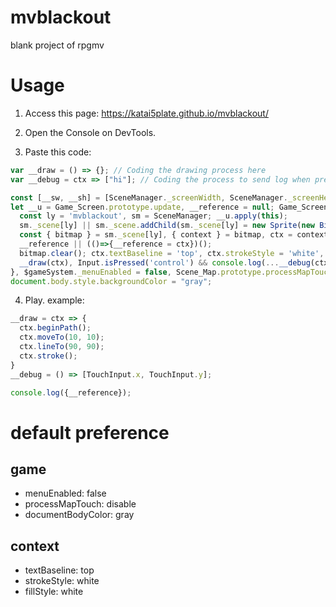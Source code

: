 # mvblackout
blank project of rpgmv

# Usage
1. Access this page:
https://katai5plate.github.io/mvblackout/

2. Open the Console on DevTools.

3. Paste this code:
```js
var __draw = () => {}; // Coding the drawing process here
var __debug = ctx => ["hi"]; // Coding the process to send log when pressing control/alt key here (for debugging)

const [__sw, __sh] = [SceneManager._screenWidth, SceneManager._screenHeight];
let __u = Game_Screen.prototype.update, __reference = null; Game_Screen.prototype.update = function () {
  const ly = 'mvblackout', sm = SceneManager; __u.apply(this);
  sm._scene[ly] || sm._scene.addChild(sm._scene[ly] = new Sprite(new Bitmap(__sw, __sh)));
  const { bitmap } = sm._scene[ly], { context } = bitmap, ctx = context;
  __reference || (()=>{__reference = ctx})();
  bitmap.clear(); ctx.textBaseline = 'top', ctx.strokeStyle = 'white', ctx.fillStyle = 'white';
  __draw(ctx), Input.isPressed('control') && console.log(...__debug(ctx));
}, $gameSystem._menuEnabled = false, Scene_Map.prototype.processMapTouch = () => {},
document.body.style.backgroundColor = "gray";
```

4. Play. example:
```js
__draw = ctx => {
  ctx.beginPath();
  ctx.moveTo(10, 10);
  ctx.lineTo(90, 90);
  ctx.stroke();
}
__debug = () => [TouchInput.x, TouchInput.y];
```
```js
console.log({__reference});
```

# default preference
## game
- menuEnabled: false
- processMapTouch: disable
- documentBodyColor: gray
## context
- textBaseline: top
- strokeStyle: white
- fillStyle: white
